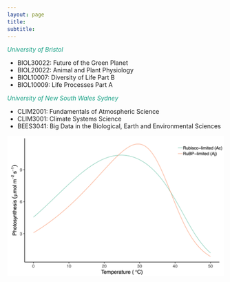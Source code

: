 ```yaml
---
layout: page
title:
subtitle:
---
```


<span style="color:#16a085"> *University of Bristol* </span>

- BIOL30022: Future of the Green Planet
- BIOL20022: Animal and Plant Physiology
- BIOL10007: Diversity of Life Part B
- BIOL10009: Life Processes Part A

<span style="color:#16a085"> *University of New South Wales Sydney* </span>

- CLIM2001: Fundamentals of Atmospheric Science
- CLIM3001: Climate Systems Science
- BEES3041: Big Data in the Biological, Earth and Environmental Sciences

<div class="floated_img">
<img src="assets/img/An-T.png" alt="Some image" >
</div>

<!-- Global site tag (gtag.js) - Google Analytics -->
<script async src="https://www.googletagmanager.com/gtag/js?id=UA-45662310-1"></script>
<script>
  window.dataLayer = window.dataLayer || [];
  function gtag(){dataLayer.push(arguments);}
  gtag('js', new Date());

  gtag('config', 'UA-45662310-1');
</script>
